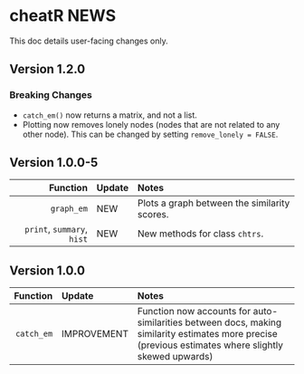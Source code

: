 # cheatR NEWS

This doc details user-facing changes only.

## Version 1.2.0

### Breaking Changes

- `catch_em()` now returns a matrix, and not a list.
- Plotting now removes lonely nodes (nodes that are not related to any other node). This can be changed by setting `remove_lonely = FALSE`.

## Version 1.0.0-5

| Function | Update | Notes |
|---------:|:-------|:------|
|`graph_em`| NEW | Plots a graph between the similarity scores. |
| `print`, `summary`, `hist` | NEW | New methods for class `chtrs`. |

## Version 1.0.0

| Function | Update | Notes |
|---------:|:-------|:------|
|`catch_em`| IMPROVEMENT | Function now accounts for auto-similarities between docs, making similarity estimates more precise (previous estimates where slightly skewed upwards) |